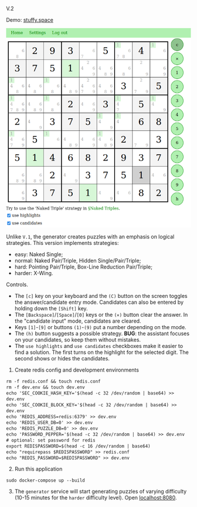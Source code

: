 V.2

Demo: [stuffy.space](https://stuffy.space/)

![/screenshot.png](/screenshot.png)

Unlike `V.1`, the generator creates puzzles with an emphasis on logical strategies. This version implements strategies:
* easy: Naked Single;
* normal: Naked Pair/Triple, Hidden Single/Pair/Triple;
* hard: Pointing Pair/Triple, Box-Line Reduction Pair/Triple;
* harder: X-Wing.

Controls.
* The `[c]` key on your keyboard and the `(C)` button on the screen toggles the answer/candidate entry mode. Candidates can also be entered by holding down the `[Shift]` key.
* The `[Backspace]`/`[Space]`/`[0]` keys or the `(⨯)` button clear the answer. In the "candidate input" mode, candidates are cleared.
* Keys `[1]`-`[9]` or buttons `(1)`-`(9)` put a number depending on the mode. 
* The `(h)` button suggests a possible strategy. **BUG**: the assistant focuses on your candidates, so keep them without mistakes.
* The `use highlights` and `use candidates` checkboxes make it easier to find a solution. The first turns on the highlight for the selected digit. The second shows or hides the candidates.

1. Create redis config and development environments
```shell
rm -f redis.conf && touch redis.conf
rm -f dev.env && touch dev.env
echo 'SEC_COOKIE_HASH_KEY='$(head -c 32 /dev/random | base64) >> dev.env
echo 'SEC_COOKIE_BLOCK_KEY='$(head -c 32 /dev/random | base64) >> dev.env
echo 'REDIS_ADDRESS=redis:6379' >> dev.env
echo 'REDIS_USER_DB=0' >> dev.env
echo 'REDIS_PUZZLE_DB=0' >> dev.env
echo 'PASSWORD_PEPPER='$(head -c 32 /dev/random | base64) >> dev.env
# optional: set password for redis
export REDISPASSWORD=$(head -c 16 /dev/random | base64)
echo "requirepass $REDISPASSWORD" >> redis.conf
echo "REDIS_PASSWORD=$REDISPASSWORD" >> dev.env
```

2. Run this application
```shell
sudo docker-compose up --build
```

3. The `generator` service will start generating puzzles of varying difficulty (10-15 minutes for the `harder` difficulty level). Open [localhost:8080](http://localhost:8080).